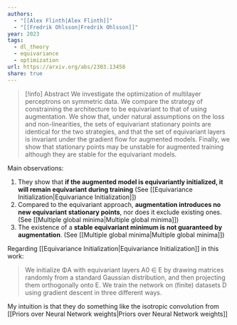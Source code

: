 ```yaml
---
authors:
  - "[[Alex Flinth|Alex Flinth]]"
  - "[[Fredrik Ohlsson|Fredrik Ohlsson]]"
year: 2023
tags:
  - dl_theory
  - equivariance
  - optimization
url: https://arxiv.org/abs/2303.13458
share: true
---
```

> [!info] Abstract
> We investigate the optimization of multilayer perceptrons on symmetric data. We compare the strategy of constraining the architecture to be equivariant to that of using augmentation. We show that, under natural assumptions on the loss and non-linearities, the sets of equivariant stationary points are identical for the two strategies, and that the set of equivariant layers is invariant under the gradient flow for augmented models. Finally, we show that stationary points may be unstable for augmented training although they are stable for the equivariant models.

Main observations:
1. They show that **if the augmented model is equivariantly initialized, it will remain equivariant during training** (See [[Equivariance Initialization|Equivariance Initialization]])
3. Compared to the equivariant approach, **augmentation introduces no new equivariant stationary points**, nor does it exclude existing ones. (See [[Multiple global minima|Multiple global minima]])
4. The existence of a **stable equivariant minimum is not guaranteed by augmentation**. (See [[Multiple global minima|Multiple global minima]])


Regarding [[Equivariance Initialization|Equivariance Initialization]] in this work:

> We initialize ΦA with equivariant layers A0 ∈ E by drawing matrices randomly from a standard Gaussian distribution, and then projecting them orthogonally onto E. We train the network on (finite) datasets D using gradient descent in three different ways. 

My intuition is that they do something like the isotropic convolution from [[Priors over Neural Network weights|Priors over Neural Network weights]]